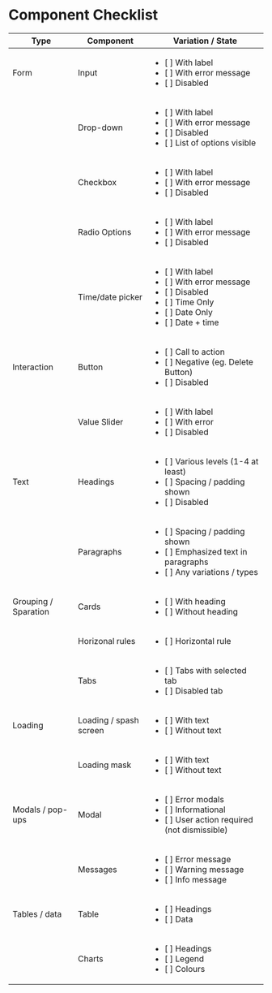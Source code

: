 # Component Checklist

| Type | Component | Variation / State |
--- | --- | ---
| Form | Input |  <ul><li>[ ] With label</li><li>[ ] With error message</li><li>[ ] Disabled</li></ul> |
| | Drop-down | <ul><li>[ ] With label</li><li>[ ] With error message</li><li>[ ] Disabled</li><li>[ ] List of options visible</li></ul> |
| | Checkbox | <ul><li>[ ] With label</li><li>[ ] With error message</li><li>[ ] Disabled</li></ul> |
| | Radio Options | <ul><li>[ ] With label</li><li>[ ] With error message</li><li>[ ] Disabled</li></ul> |
| | Time/date picker | <ul><li>[ ] With label</li><li>[ ] With error message</li><li>[ ] Disabled</li><li>[ ] Time Only</li><li>[ ] Date Only</li><li>[ ] Date + time</li></ul> |
| Interaction | Button |  <ul><li>[ ] Call to action</li><li>[ ] Negative (eg. Delete Button)</li><li>[ ] Disabled</li></ul> |
| | Value Slider |  <ul><li>[ ] With label</li><li>[ ] With error</li><li>[ ] Disabled</li></ul> |
| Text | Headings |  <ul><li>[ ] Various levels (1-4 at least)</li><li>[ ] Spacing / padding shown</li><li>[ ] Disabled</li></ul> |
| | Paragraphs |  <ul><li>[ ] Spacing / padding shown</li><li>[ ] Emphasized text in paragraphs</li><li>[ ] Any variations / types</li></ul> |
| Grouping / Sparation | Cards |  <ul><li>[ ] With heading</li><li>[ ] Without heading</li></ul> |
| | Horizonal rules |  <ul><li>[ ] Horizontal rule</li></ul> |
| | Tabs |  <ul><li>[ ] Tabs with selected tab</li><li>[ ] Disabled tab</li></ul> |
| Loading | Loading / spash screen |  <ul><li>[ ] With text</li><li>[ ] Without text</li></ul> |
| | Loading mask |  <ul><li>[ ] With text</li><li>[ ] Without text</li></ul> |
| Modals / pop-ups | Modal |  <ul><li>[ ] Error modals</li><li>[ ] Informational</li><li>[ ] User action required (not dismissible)</li></ul> |
| | Messages |  <ul><li>[ ] Error message</li><li>[ ] Warning message</li><li>[ ] Info message</li></ul> |
| Tables / data | Table |  <ul><li>[ ] Headings</li><li>[ ] Data</li></ul> |
| | Charts |  <ul><li>[ ] Headings</li><li>[ ] Legend</li><li>[ ] Colours</li></ul> |

